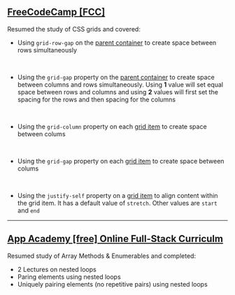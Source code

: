 ## [FreeCodeCamp [FCC]](https://freecodecamp.org/)
Resumed the study of CSS grids and covered:
* Using `grid-row-gap` on the [parent container]() to create space between rows simultaneously
<br>

* Using the `grid-gap` property on the [parent container]() to create space between columns and rows simultaneously. Using **1** value will set equal space between rows and columns and using **2** values will first set the spacing for the rows and then spacing for the columns
<br>

* Using the `grid-column` property on each [grid item]() to create space between colums 
<br>

* Using the `grid-gap` property on each [grid item]() to create space between colums 
<br>

* Using the `justify-self` property on a [grid item]() to align content within the grid item. It has a default value of `stretch`. Other values are `start` and `end`
<hr>

## [App Academy [free] Online Full-Stack Curriculm](https://open.appacademy.io/)
Resumed study of Array Methods & Enumerables and completed:
* 2 Lectures on nested loops 
* Paring elements using nested loops
* Uniquely pairing elements (no repetitive pairs) using nested loops
